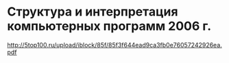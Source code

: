 # Структура и интерпретация компьютерных программ 2006 г.

http://5top100.ru/upload/iblock/85f/85f3f644ead9ca3fb0e76057242926ea.pdf 
